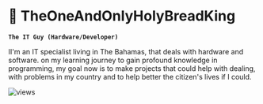 # 🍞 TheOneAndOnlyHolyBreadKing

**`The IT Guy (Hardware/Developer)`**

II'm an IT specialist living in The Bahamas, that deals with hardware and software. on my learning journey to gain profound knowledge in programming, my goal now is to make projects that could help with dealing, with problems in my country and to help better the citizen's lives if I could.

<a>
    <img alt="views" title="GitHub profile views" src="https://freshidea.com/jonah/app/TheOneAndOnlyHolyBread-profile-views"/></a>